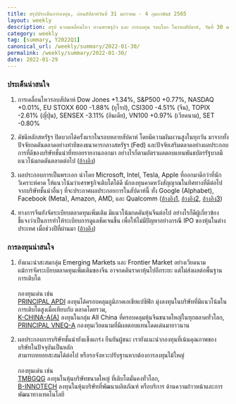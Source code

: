 ```yaml
---
title: สรุปประเด็นการลงทุน, ก่อนสัปดาห์วันที่ 31 มกราคม - 4 กุมภาพันธ์ 2565
layout: weekly
description: สรุป ความเคลื่อนไหว ทางเศรษฐกิจ และ การลงทุน รอบโลก ในรอบสัปดาห์, วันที่ 30 มกราคม 2565
category: weekly
tag: [summary, Y2022Q1]
canonical_url: /weekly/summary/2022-01-30/
permalink: /weekly/summary/2022-01-30/
date: 2022-01-29
---
```


### ประเด็นน่าสนใจ

1. การเคลื่อนไหวรอบสัปดาห์ Dow Jones +1.34%, S&P500 +0.77%, NASDAQ +0.01%, EU STOXX 600 -1.88% (ยุโรป), CSI300 -4.51% (จีน), TOPIX -2.61% (ญี่ปุ่น), SENSEX -3.11% (อินเดีย), VN100 +0.97% (เวียดนาม), SET -0.80%

2. ดัชนีหลักสหรัฐฯ ปิดบวกได้ครั้งแรกในรอบหลายสัปดาห์ โดยมีความผันผวนสูงในทุกวัน 
มาจากทั้งปัจจัยกดดันตลาดอย่างท่าทีของธนาคารกลางสหรัฐฯ (Fed) และปัจจัยเสริมตลาดอย่างผลประกอบการที่ดีของบริษัทชั้นนำที่ทยอยรายงานออกมา 
อย่างไรก็ตามอัตราผลตอบแทนพันธบัตรรัฐบาลมีแนวโน้มกดดันตลาดต่อไป
([อ้างอิง](https://www.cnbc.com/2022/01/28/big-swings-in-the-market-are-more-normal-than-investors-might-expect.html)) 

3. ผลประกอบการเป็นพระเอก นำโดย Microsoft, Intel, Tesla, Apple ที่ออกมาดีกว่าที่นักวิเคราะห์คาด ให้แนวโน้มว่าเศรษฐกิจเติบโตได้ดี นักลงทุนคาดหวังสัญญาณในทิศทางที่ดีต่อไปจากบริษัทชั้นนำอื่นๆ ที่จะประกาศผลประกอยการในสัปดาห์นี้ ทั้ง Google (Alphabet), Facebook (Meta), Amazon, AMD, และ Qualcomm
([อ้างอิง1](https://www.cnbc.com/2022/01/28/nasdaq-heads-for-first-five-week-losing-streak-since-2012.html), 
[อ้างอิง2](https://www.finnomena.com/the-opportunity/news-update-28-01-2022/), 
[อ้างอิง3](https://www.finnomena.com/the-opportunity/news-update-28-01-2022-2/)) 


4. ทางการจีนยังจัดระเบียบตลาดทุนเพิ่มเติม มีแนวโน้มกดดันหุ้นจีนต่อไป อย่างไรก็ดีผู้เกี่ยวข้องชี้แจงว่าเป็นการทำให้ระเบียบการดูแลชัดเจนขึ้น เพื่อให้ไม่มีปัญหาอย่างกรณี IPO ของหุ้นในต่างประเทศ เมื่อช่วงปีที่ผ่านมา
([อ้างอิง](https://www.cnbc.com/2022/01/28/chinas-csrc-draft-rules-on-overseas-ipos-will-apply-to-hong-kong.html)) 



### การลงทุนน่าสนใจ

1. ยังแนะนำสะสมกลุ่ม Emerging Markets และ Frontier Market อย่างเวียดนาม  
แม้การจัดระเบียบตลาดทุนเพิ่มเติมของจีน อาจกดดันราคาหุ้นไปอีกระยะ แต่ไม่ส่งผลต่อพื้นฐานการเติบโต <br><br>
กองทุนเด่น เช่น  
[PRINCIPAL APDI](https://www.finnomena.com/fund/PRINCIPAL%20APDI) ลงทุนได้ครอบคลุมภูมิภาคเอเชียแปซิฟิก มุ่งลงทุนในบริษัทที่มีแนวโน้มในการเติบโตสูงเมื่อเทียบกับ ตลาดโดยรวม,  
[K-CHINA-A(A)](https://www.finnomena.com/fund/K-CHINA-A(A)) ลงทุนในกลุ่ม All China ที่ครอบคลุมหุ้นจีนขนาดใหญ่ในทุกตลาดทั่วโลก,  
[PRINCIPAL VNEQ-A](https://www.finnomena.com/fund/PRINCIPAL%20VNEQ-A) กองทุนเวียดนามที่มีผลตอบแทนโดดเด่นมายาวนาน

2. ผลประกอบการบริษัทชั้นนำยังแข็งแกร่ง ยืนยันผู้ชนะ เรายังแนะนำกองทุนที่เน้นคุณภาพของบริษัทในปัจจุบันเป็นหลัก  
สามารถทยอยสะสมได้ต่อไป หรือรอจังหวะปรับฐานหากต้องการลงทุนไม้ใหญ่ <br><br>
กองทุนเด่น เช่น  
[TMBGQG](https://www.finnomena.com/fund/TMBGQG) ลงทุนในหุ้นบริษัทขนาดใหญ่ ที่เติบโตมั่นคงทั่วโลก,  
[B-INNOTECH](https://www.finnomena.com/fund/B-INNOTECH) ลงทุนในหุ้นบริษัทที่พัฒนาผลิตภัณฑ์ หรือบริการ ด้านความก้าวหน้าและการพัฒนาทางเทคโนโลยี  
